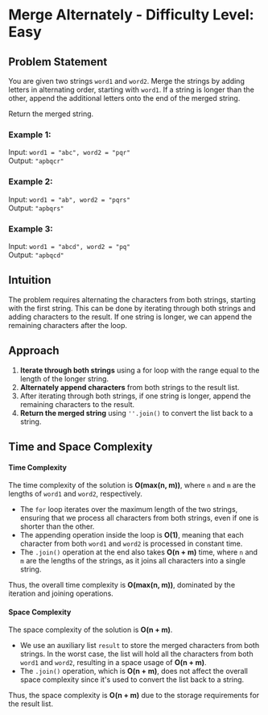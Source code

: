 # Merge Alternately - Difficulty Level: Easy

## Problem Statement

You are given two strings `word1` and `word2`. Merge the strings by adding letters in alternating order, starting with `word1`. If a string is longer than the other, append the additional letters onto the end of the merged string.

Return the merged string.

### Example 1:

Input: `word1 = "abc", word2 = "pqr"`  
Output: `"apbqcr"`

### Example 2:

Input: `word1 = "ab", word2 = "pqrs"`  
Output: `"apbqrs"`

### Example 3:

Input: `word1 = "abcd", word2 = "pq"`  
Output: `"apbqcd"`


## Intuition

The problem requires alternating the characters from both strings, starting with the first string. This can be done by iterating through both strings and adding characters to the result. If one string is longer, we can append the remaining characters after the loop.

## Approach

1. **Iterate through both strings** using a for loop with the range equal to the length of the longer string.
2. **Alternately append characters** from both strings to the result list.
3. After iterating through both strings, if one string is longer, append the remaining characters to the result.
4. **Return the merged string** using `''.join()` to convert the list back to a string.


## Time and Space Complexity

#### Time Complexity
The time complexity of the solution is **O(max(n, m))**, where `n` and `m` are the lengths of `word1` and `word2`, respectively.

- The `for` loop iterates over the maximum length of the two strings, ensuring that we process all characters from both strings, even if one is shorter than the other.
- The appending operation inside the loop is **O(1)**, meaning that each character from both `word1` and `word2` is processed in constant time.
- The `.join()` operation at the end also takes **O(n + m)** time, where `n` and `m` are the lengths of the strings, as it joins all characters into a single string.

Thus, the overall time complexity is **O(max(n, m))**, dominated by the iteration and joining operations.

#### Space Complexity
The space complexity of the solution is **O(n + m)**.

- We use an auxiliary list `result` to store the merged characters from both strings. In the worst case, the list will hold all the characters from both `word1` and `word2`, resulting in a space usage of **O(n + m)**.
- The `.join()` operation, which is **O(n + m)**, does not affect the overall space complexity since it's used to convert the list back to a string.

Thus, the space complexity is **O(n + m)** due to the storage requirements for the result list.
